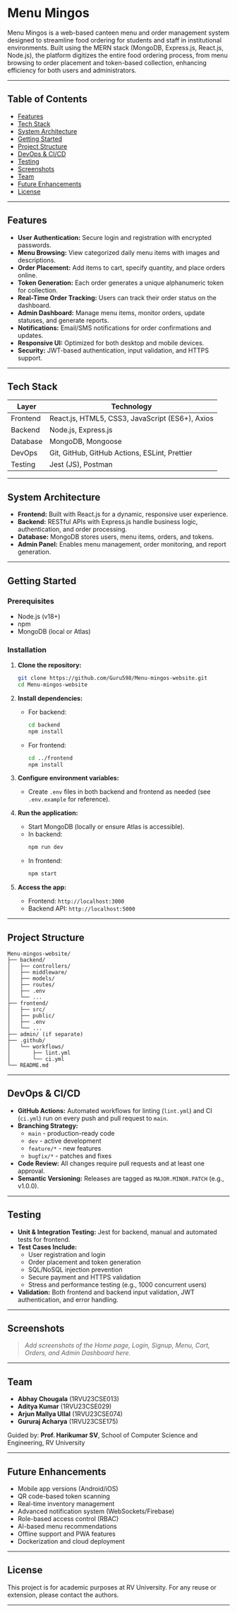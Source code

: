 # Menu Mingos

Menu Mingos is a web-based canteen menu and order management system designed to streamline food ordering for students and staff in institutional environments. Built using the MERN stack (MongoDB, Express.js, React.js, Node.js), the platform digitizes the entire food ordering process, from menu browsing to order placement and token-based collection, enhancing efficiency for both users and administrators.

---

## Table of Contents

- [Features](#features)
- [Tech Stack](#tech-stack)
- [System Architecture](#system-architecture)
- [Getting Started](#getting-started)
- [Project Structure](#project-structure)
- [DevOps & CI/CD](#devops--cicd)
- [Testing](#testing)
- [Screenshots](#screenshots)
- [Team](#team)
- [Future Enhancements](#future-enhancements)
- [License](#license)

---

## Features

- **User Authentication:** Secure login and registration with encrypted passwords.
- **Menu Browsing:** View categorized daily menu items with images and descriptions.
- **Order Placement:** Add items to cart, specify quantity, and place orders online.
- **Token Generation:** Each order generates a unique alphanumeric token for collection.
- **Real-Time Order Tracking:** Users can track their order status on the dashboard.
- **Admin Dashboard:** Manage menu items, monitor orders, update statuses, and generate reports.
- **Notifications:** Email/SMS notifications for order confirmations and updates.
- **Responsive UI:** Optimized for both desktop and mobile devices.
- **Security:** JWT-based authentication, input validation, and HTTPS support.

---

## Tech Stack

| Layer        | Technology            |
|--------------|----------------------|
| Frontend     | React.js, HTML5, CSS3, JavaScript (ES6+), Axios |
| Backend      | Node.js, Express.js  |
| Database     | MongoDB, Mongoose    |
| DevOps       | Git, GitHub, GitHub Actions, ESLint, Prettier   |
| Testing      | Jest (JS), Postman   |

---

## System Architecture

- **Frontend:** Built with React.js for a dynamic, responsive user experience.
- **Backend:** RESTful APIs with Express.js handle business logic, authentication, and order processing.
- **Database:** MongoDB stores users, menu items, orders, and tokens.
- **Admin Panel:** Enables menu management, order monitoring, and report generation.

---

## Getting Started

### Prerequisites

- Node.js (v18+)
- npm
- MongoDB (local or Atlas)

### Installation

1. **Clone the repository:**
   ```bash
   git clone https://github.com/Guru598/Menu-mingos-website.git
   cd Menu-mingos-website
   ```

2. **Install dependencies:**
   - For backend:
     ```bash
     cd backend
     npm install
     ```
   - For frontend:
     ```bash
     cd ../frontend
     npm install
     ```

3. **Configure environment variables:**
   - Create `.env` files in both backend and frontend as needed (see `.env.example` for reference).

4. **Run the application:**
   - Start MongoDB (locally or ensure Atlas is accessible).
   - In backend:
     ```bash
     npm run dev
     ```
   - In frontend:
     ```bash
     npm start
     ```

5. **Access the app:**
   - Frontend: `http://localhost:3000`
   - Backend API: `http://localhost:5000`

---

## Project Structure

```
Menu-mingos-website/
├── backend/
│   ├── controllers/
│   ├── middleware/
│   ├── models/
│   ├── routes/
│   ├── .env
│   └── ...
├── frontend/
│   ├── src/
│   ├── public/
│   ├── .env
│   └── ...
├── admin/ (if separate)
├── .github/
│   └── workflows/
│       ├── lint.yml
│       └── ci.yml
└── README.md
```

---

## DevOps & CI/CD

- **GitHub Actions:** Automated workflows for linting (`lint.yml`) and CI (`ci.yml`) run on every push and pull request to `main`.
- **Branching Strategy:** 
  - `main` - production-ready code
  - `dev` - active development
  - `feature/*` - new features
  - `bugfix/*` - patches and fixes
- **Code Review:** All changes require pull requests and at least one approval.
- **Semantic Versioning:** Releases are tagged as `MAJOR.MINOR.PATCH` (e.g., v1.0.0).

---

## Testing

- **Unit & Integration Testing:** Jest for backend, manual and automated tests for frontend.
- **Test Cases Include:**
  - User registration and login
  - Order placement and token generation
  - SQL/NoSQL injection prevention
  - Secure payment and HTTPS validation
  - Stress and performance testing (e.g., 1000 concurrent users)
- **Validation:** Both frontend and backend input validation, JWT authentication, and error handling.

---

## Screenshots

> _Add screenshots of the Home page, Login, Signup, Menu, Cart, Orders, and Admin Dashboard here._

---

## Team

- **Abhay Chougala** (1RVU23CSE013)
- **Aditya Kumar** (1RVU23CSE029)
- **Arjun Mallya Ullal** (1RVU23CSE074)
- **Gururaj Acharya** (1RVU23CSE175)

Guided by: **Prof. Harikumar SV**, School of Computer Science and Engineering, RV University

---

## Future Enhancements

- Mobile app versions (Android/iOS)
- QR code-based token scanning
- Real-time inventory management
- Advanced notification system (WebSockets/Firebase)
- Role-based access control (RBAC)
- AI-based menu recommendations
- Offline support and PWA features
- Dockerization and cloud deployment

---

## License

This project is for academic purposes at RV University. For any reuse or extension, please contact the authors.

---


